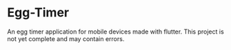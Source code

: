 # Egg-Timer
An egg timer application for mobile devices made with flutter. This project is not yet complete and may contain errors.
